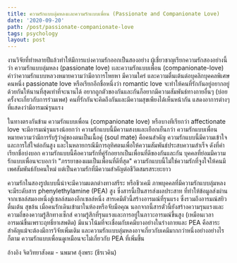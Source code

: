 ```yaml
---
title: ความรักเเบบลุ่มหลงเเละความรักเเบบเพื่อน (Passionate and Companionate Love)
date: '2020-09-20'
path: /post/passionate-companionate-love
tags: psychology
layout: post
---
```


งานวิจัยที่ทำหลายปีแล้วทำให้มีการแบ่งความรักออกเป็นสองอย่าง ผู้เชี่ยวชาญเรียกความรักสองอย่างนี้ว่า ความรักแบบลุ่มหลง (passionate love) เเละความรักแบบเพื่อน (companionate-love) คำว่าความรักแบบหลวงหมายความว่ามีอาการโหยหา มีความใคร่ และความตื่นเต้นต่อบุคลิกบุคคลพิเศษคนหนึ่ง passionate love หรือเรียกอีกชื่อหนึ่งว่า romantic love จะทำให้คนที่รักกันอยู่อยากอยู่ด้วยกันให้นานที่สุดเท่าที่จะนานได้ อยากถูกตัวของกันและกันก็อยากมีความสัมพันธ์ทางกายอื่นๆ (บ่อยครั้งจะเกี่ยวกับการร่วมเพศ) คนที่รักกันจะคิดถึงกันและมีความสุขเพียงได้เห็นหน้ากัน แสดงอาการต่างๆ ที่แสดงว่ามีอารมณ์รุนแรง

ในทางตรงกันข้าม ความรักแบบเพื่อน (companionate love) หรือบางทีเรียกว่า affectionate love จะมีอารมณ์รุนแรงน้อยกว่า ความรักแบบนี้มีความสงบและเยือกเย็นกว่า ความรักแบบเพื่อนหมายความว่ามีการรับรู้ว่าคู่ของตนเป็นเนื้อคู่ (soul mate) คือคนสำคัญ ความรักแบบนี้มีความเข้าใจและการใส่ใจต่อกันสูง และในหลายกรณีมีการอุทิศตนเพื่อให้ความสัมพันธ์ประสบความสำเร็จ ดังที่คำเรียกชื่อบ่งบอก ความรักแบบนี้คือความรักที่คู่รักอยากเป็นเพื่อนที่ดีของกันและกัน บุคคลที่ย่อมมีความรักแบบเพื่อนจะบอกว่า "ภรรยาของผมเป็นเพื่อนที่ดีที่สุด" ความรักแบบนี้ไม่ใช่ความรักที่จูงใจให้คนมีเพศสัมพันธ์กับคนใหม่ แต่เป็นความรักที่มีความสำคัญต่อชีวิตสมรสระยะยาว

ความรักในสองรูปแบบนี้น่าจะมีความแตกต่างทางสรีระ หรือชีวเคมี ภาพบุคคลที่มีความรักแบบลุ่มหลงจะมีระดับสาร phenylethylamine (PEA) สูง ซึ่งสารนี้เป็นสารส่งผลประสาท ที่ทำให้ข้อมูลส่งผ่านจากเซลล์สมองหนึ่งสู่เซลล์สมองอีกเซลล์หนึ่ง สารเคมีตัวนี้สร้างอารมณ์ที่รุนแรง ซึ่งรวมถึงอารมณ์สยิว ตื่นเต้น สุขล้น เมื่อคนรักเดินเข้ามาในห้องหรือจับมือคุณ นอกจากนี้สารตัวนี้ยังสร้างความรุนแรงและความถี่ของความรู้สึกทางเซ็กส์ ความรู้สึกที่รุนแรงและการอยู่ในภาวะอารมณ์ขึ้นสูง (เหมือนเวลาอารมณ์ขึ้นเพราะฤทธิ์ยาเสพติด) มีแนวโน้มที่จะเชื่อมกับเคมีบางอย่างในร่างกายและ PEA คือสาระสำคัญแม้จะต้องมีการวิจัยเพิ่มเติม และความรักเเบบลุ่มหลงอาจเกี่ยวกับเคมีมากกว่าหนึ่งอย่างอย่างไรก็ตาม ความรักแบบเพื่อนดูเหมือนจะไม่เกี่ยวกับ PEA ที่เพิ่มขึ้น

อ้างอิง
จิตวิทยาสังคม - นพมาศ อุ้งพระ (ธีรเวคิน)
